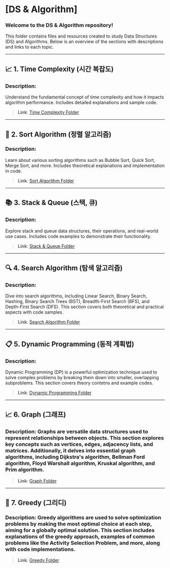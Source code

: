 # [DS & Algorithm]

### Welcome to the DS & Algorithm repository!
This folder contains files and resources created to study Data Structures (DS) and Algorithms. Below is an overview of the sections with descriptions and links to each topic.

---

## 📈 1. Time Complexity (시간 복잡도)
### Description:
Understand the fundamental concept of time complexity and how it impacts algorithm performance. Includes detailed explanations and sample code.

> **Link**: [Time Complexity Folder](https://github.com/bemjikim/TIL/tree/main/DS%26Algorithm/Time-Complexty)

---

## 🔄 2. Sort Algorithm (정렬 알고리즘)
### Description:
Learn about various sorting algorithms such as Bubble Sort, Quick Sort, Merge Sort, and more. Includes theoretical explanations and implementation in code.

> **Link**: [Sort Algorithm Folder](https://github.com/bemjikim/TIL/tree/main/DS%26Algorithm/Sort)

---

## 📚 3. Stack & Queue (스택, 큐)
### Description:
Explore stack and queue data structures, their operations, and real-world use cases. Includes code examples to demonstrate their functionality.

> **Link**: [Stack & Queue Folder](https://github.com/bemjikim/TIL/tree/main/DS%26Algorithm/Stack-Queue)

---

## 🔍 4. Search Algorithm (탐색 알고리즘)
### Description:
Dive into search algorithms, including Linear Search, Binary Search, Hashing, Binary Search Trees (BST), Breadth-First Search (BFS), and Depth-First Search (DFS). This section covers both theoretical and practical aspects with code samples.

> **Link**: [Search Algorithm Folder](https://github.com/bemjikim/TIL/tree/main/DS%26Algorithm/Search-Algorithm(Linear-Binary-Hash-BST-DFS-BFS))

---

## 📋 5. Dynamic Programming (동적 계획법)
### Description: 
Dynamic Programming (DP) is a powerful optimization technique used to solve complex problems by breaking them down into smaller, overlapping subproblems. This section covers theory contetns and example codes.

> **Link**: [Dynamic Programming Folder](https://github.com/bemjikim/TIL/tree/main/DS%26Algorithm/DP)

---

## 📈 6. Graph (그래프)
### Description: Graphs are versatile data structures used to represent relationships between objects. This section explores key concepts such as vertices, edges, adjacency lists, and matrices. Additionally, it delves into essential graph algorithms, including Dijkstra's algorithm, Bellman Ford algorithm, Floyd Warshall algorithm, Kruskal algorithm, and Prim algorithm.


> **Link**: [Graph Folder](https://github.com/bemjikim/TIL/tree/main/DS%26Algorithm/Graph)

---

## 🤑 7. Greedy (그리디)
### Description: Greedy algorithms are used to solve optimization problems by making the most optimal choice at each step, aiming for a globally optimal solution. This section includes explanations of the greedy approach, examples of common problems like the Activity Selection Problem, and more, along with code implementations.


> **Link**: [Greedy Folder](https://github.com/bemjikim/TIL/tree/main/DS%26Algorithm/Greedy)

